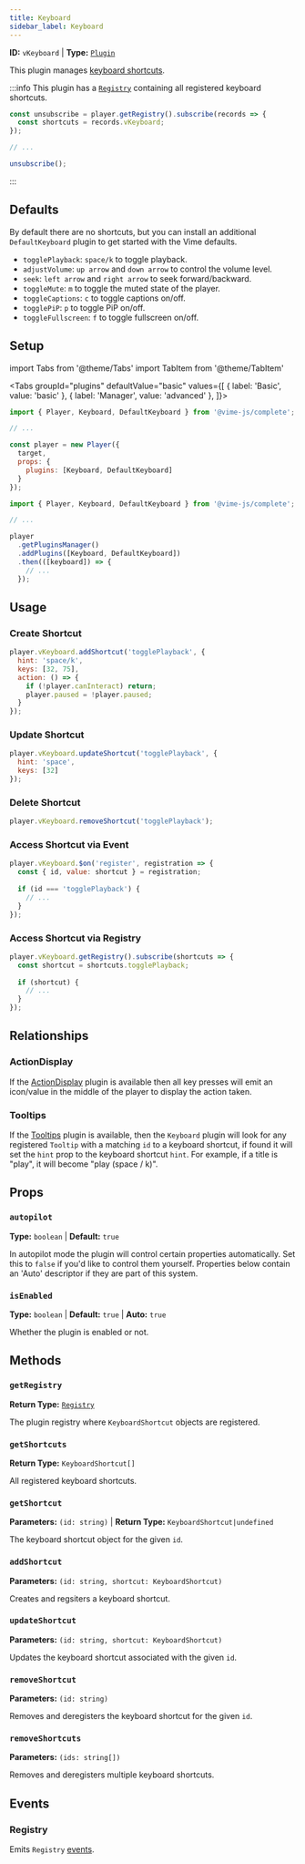 ```yaml
---
title: Keyboard
sidebar_label: Keyboard
---
```


**ID:** `vKeyboard` | **Type:** [`Plugin`](../../../complete/api/plugin.md)

This plugin manages [keyboard shortcuts](./keyboard-shortcut.md).

:::info
This plugin has a [`Registry`](../../../complete/api/registry.md) containing all registered
keyboard shortcuts.

```js
const unsubscribe = player.getRegistry().subscribe(records => {
  const shortcuts = records.vKeyboard;
});

// ...

unsubscribe();
```
:::

## Defaults

By default there are no shortcuts, but you can install an additional `DefaultKeyboard` plugin to get 
started with the Vime defaults.

- `togglePlayback`: `space/k` to toggle playback.
- `adjustVolume`: `up arrow` and `down arrow` to control the volume level.
- `seek`: `left arrow` and `right arrow` to seek forward/backward.
- `toggleMute`: `m` to toggle the muted state of the player.
- `toggleCaptions`: `c` to toggle captions on/off.
- `togglePiP`: `p` to toggle PiP on/off.
- `toggleFullscreen`: `f` to toggle fullscreen on/off.

## Setup

import Tabs from '@theme/Tabs'
import TabItem from '@theme/TabItem'

<Tabs
  groupId="plugins"
  defaultValue="basic"
  values={[
  { label: 'Basic', value: 'basic' },
  { label: 'Manager', value: 'advanced' },
]}>

<TabItem value="basic">

```js
import { Player, Keyboard, DefaultKeyboard } from '@vime-js/complete';

// ...

const player = new Player({
  target,
  props: {
    plugins: [Keyboard, DefaultKeyboard]
  }
});
```

</TabItem>

<TabItem value="advanced">

```js
import { Player, Keyboard, DefaultKeyboard } from '@vime-js/complete';

// ...

player
  .getPluginsManager()
  .addPlugins([Keyboard, DefaultKeyboard])
  .then(([keyboard]) => {
    // ...
  });
```

</TabItem>

</Tabs>

## Usage

### Create Shortcut

```js
player.vKeyboard.addShortcut('togglePlayback', {
  hint: 'space/k',
  keys: [32, 75],
  action: () => {
    if (!player.canInteract) return;
    player.paused = !player.paused;
  }
});
```

### Update Shortcut

```js
player.vKeyboard.updateShortcut('togglePlayback', {
  hint: 'space',
  keys: [32]
});
```

### Delete Shortcut

```js
player.vKeyboard.removeShortcut('togglePlayback');
```

### Access Shortcut via Event

```js
player.vKeyboard.$on('register', registration => {
  const { id, value: shortcut } = registration;
  
  if (id === 'togglePlayback') {
    // ...
  }
});
```

### Access Shortcut via Registry

```js
player.vKeyboard.getRegistry().subscribe(shortcuts => {
  const shortcut = shortcuts.togglePlayback;
  
  if (shortcut) {
    // ...
  }
});
```

## Relationships

### ActionDisplay

If the [ActionDisplay](../action-display.md) plugin is available then all key presses will emit an 
icon/value in the middle of the player to display the action taken.

### Tooltips

If the [Tooltips](../tooltips/tooltips.md) plugin is available, then the `Keyboard` plugin will look 
for any registered `Tooltip` with a matching `id` to a keyboard shortcut, if found it will set the `hint` 
prop to the keyboard shortcut `hint`. For example, if a title is "play", it will become "play (space / k)".

## Props

### `autopilot`

**Type:** `boolean`  | **Default:** `true`

In autopilot mode the plugin will control certain properties automatically. Set this to `false` if you'd like to 
control them yourself. Properties below contain an 'Auto' descriptor if they are part of this system.

### `isEnabled`

**Type:** `boolean`  | **Default:** `true` | **Auto:** `true`

Whether the plugin is enabled or not.

## Methods

### `getRegistry`

**Return Type:** [`Registry`](../../../complete/api/registry.md)

The plugin registry where `KeyboardShortcut` objects are registered.

### `getShortcuts`

**Return Type:** `KeyboardShortcut[]`

All registered keyboard shortcuts.

### `getShortcut`

**Parameters:** `(id: string)` | **Return Type:** `KeyboardShortcut|undefined`

The keyboard shortcut object for the given `id`.

### `addShortcut`

**Parameters:** `(id: string, shortcut: KeyboardShortcut)`

Creates and regsiters a keyboard shortcut.

### `updateShortcut`

**Parameters:** `(id: string, shortcut: KeyboardShortcut)`

Updates the keyboard shortcut associated with the given `id`.

### `removeShortcut`

**Parameters:** `(id: string)`

Removes and deregisters the keyboard shortcut for the given `id`.

### `removeShortcuts`

**Parameters:** `(ids: string[])`

Removes and deregisters multiple keyboard shortcuts.

## Events

### Registry

Emits `Registry` [events](../../../complete/api/registry.md#events).
